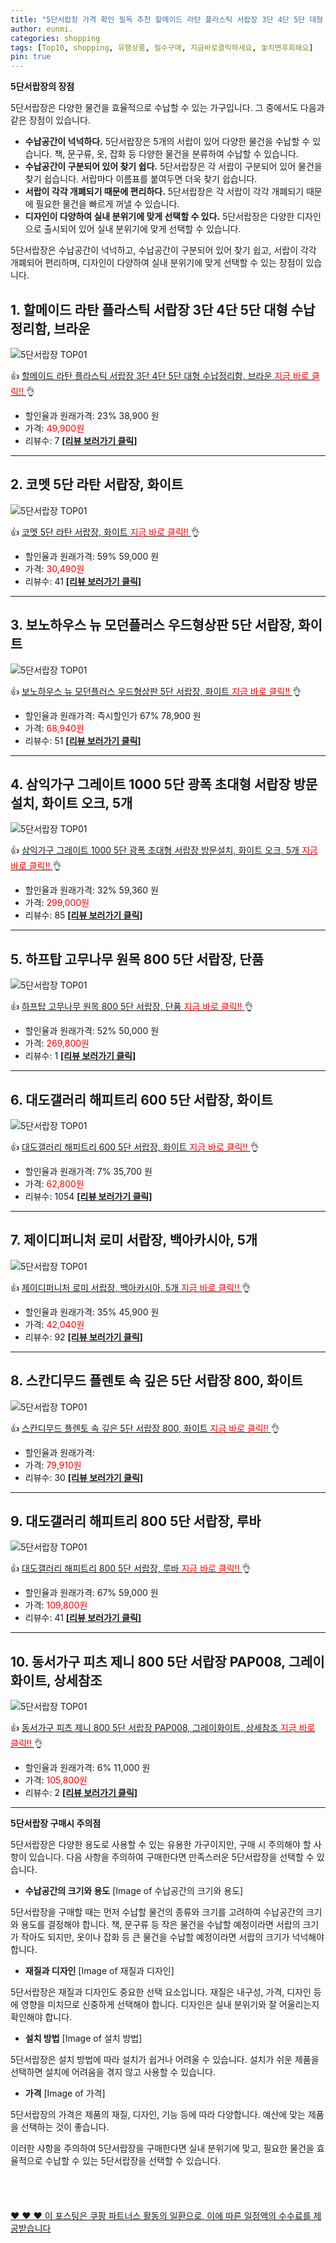 ```yaml
---
title: "5단서랍장 가격 확인 필독 추천 할메이드 라탄 플라스틱 서랍장 3단 4단 5단 대형 수납정리함, 브라운 비교 장점 구매가이드"
author: eunmi.
categories: shopping
tags: [Top10, shopping, 유행상품, 필수구매, 지금바로클릭하세요, 놓치면후회해요]
pin: true
---
```

**5단서랍장의 장점**

5단서랍장은 다양한 물건을 효율적으로 수납할 수 있는 가구입니다. 그 중에서도 다음과 같은 장점이 있습니다.

* **수납공간이 넉넉하다.** 5단서랍장은 5개의 서랍이 있어 다양한 물건을 수납할 수 있습니다. 책, 문구류, 옷, 잡화 등 다양한 물건을 분류하여 수납할 수 있습니다.
* **수납공간이 구분되어 있어 찾기 쉽다.** 5단서랍장은 각 서랍이 구분되어 있어 물건을 찾기 쉽습니다. 서랍마다 이름표를 붙여두면 더욱 찾기 쉽습니다.
* **서랍이 각각 개폐되기 때문에 편리하다.** 5단서랍장은 각 서랍이 각각 개폐되기 때문에 필요한 물건을 빠르게 꺼낼 수 있습니다.
* **디자인이 다양하여 실내 분위기에 맞게 선택할 수 있다.** 5단서랍장은 다양한 디자인으로 출시되어 있어 실내 분위기에 맞게 선택할 수 있습니다.

5단서랍장은 수납공간이 넉넉하고, 수납공간이 구분되어 있어 찾기 쉽고, 서랍이 각각 개폐되어 편리하며, 디자인이 다양하여 실내 분위기에 맞게 선택할 수 있는 장점이 있습니다.

   

## 1. 할메이드 라탄 플라스틱 서랍장 3단 4단 5단 대형 수납정리함, 브라운

![5단서랍장 TOP01](https://thumbnail8.coupangcdn.com/thumbnails/remote/230x230ex/image/vendor_inventory/0807/2108d665fe504bfd9d3305e8e63d273e0feff472ca5a3aa2c93f776c852b.png)


👍 [할메이드 라탄 플라스틱 서랍장 3단 4단 5단 대형 수납정리함, 브라운 <font color=red> 지금 바로 클릭!! </font> ](https://link.coupang.com/re/AFFSDP?lptag=AF3617701&subid=GithubCoopas&pageKey=1095936134&traceid=V0-153&itemId=2053554040&vendorItemId=70052857973) 👌 


- 할인율과 원래가격: 23%  38,900   원
- 가격: <span style='color:red'>49,900원</span>
- 리뷰수: 7  [**[리뷰 보러가기 클릭]**](https://link.coupang.com/re/AFFSDP?lptag=AF3617701&subid=GithubCoopas&pageKey=1095936134&traceid=V0-153&itemId=2053554040&vendorItemId=70052857973)

---


   

## 2. 코멧 5단 라탄 서랍장, 화이트

![5단서랍장 TOP01](https://thumbnail10.coupangcdn.com/thumbnails/remote/230x230ex/image/retail/images/1140390996678609-6b3207f3-e8c8-4aea-8860-0b996f1c9409.jpg)


👍 [코멧 5단 라탄 서랍장, 화이트 <font color=red> 지금 바로 클릭!! </font> ](https://link.coupang.com/re/AFFSDP?lptag=AF3617701&subid=GithubCoopas&pageKey=2374667819&traceid=V0-153&itemId=4136523948&vendorItemId=72120436423) 👌 


- 할인율과 원래가격: 59%  59,000   원
- 가격: <span style='color:red'>30,490원</span>
- 리뷰수: 41  [**[리뷰 보러가기 클릭]**](https://link.coupang.com/re/AFFSDP?lptag=AF3617701&subid=GithubCoopas&pageKey=2374667819&traceid=V0-153&itemId=4136523948&vendorItemId=72120436423)

---


   

## 3. 보노하우스 뉴 모던플러스 우드형상판 5단 서랍장, 화이트

![5단서랍장 TOP01](https://thumbnail7.coupangcdn.com/thumbnails/remote/230x230ex/image/retail/images/8932384571532292-fd82a7a7-539e-4284-9ee2-f99a6d529331.jpg)


👍 [보노하우스 뉴 모던플러스 우드형상판 5단 서랍장, 화이트 <font color=red> 지금 바로 클릭!! </font> ](https://link.coupang.com/re/AFFSDP?lptag=AF3617701&subid=GithubCoopas&pageKey=7614523&traceid=V0-153&itemId=33307922&vendorItemId=3023665697) 👌 


- 할인율과 원래가격: 즉시할인가 67%  78,900   원
- 가격: <span style='color:red'>68,940원</span>
- 리뷰수: 51  [**[리뷰 보러가기 클릭]**](https://link.coupang.com/re/AFFSDP?lptag=AF3617701&subid=GithubCoopas&pageKey=7614523&traceid=V0-153&itemId=33307922&vendorItemId=3023665697)

---


   

## 4. 삼익가구 그레이트 1000 5단 광폭 초대형 서랍장 방문설치, 화이트 오크, 5개

![5단서랍장 TOP01](https://thumbnail7.coupangcdn.com/thumbnails/remote/230x230ex/image/rs_quotation_api/eg98hcsl/3200ffe52414439b8a22cd88d9b7d515.jpg)


👍 [삼익가구 그레이트 1000 5단 광폭 초대형 서랍장 방문설치, 화이트 오크, 5개 <font color=red> 지금 바로 클릭!! </font> ](https://link.coupang.com/re/AFFSDP?lptag=AF3617701&subid=GithubCoopas&pageKey=6713157067&traceid=V0-153&itemId=15592292379&vendorItemId=82811172364) 👌 


- 할인율과 원래가격: 32%  59,360   원
- 가격: <span style='color:red'>299,000원</span>
- 리뷰수: 85  [**[리뷰 보러가기 클릭]**](https://link.coupang.com/re/AFFSDP?lptag=AF3617701&subid=GithubCoopas&pageKey=6713157067&traceid=V0-153&itemId=15592292379&vendorItemId=82811172364)

---


   

## 5. 하프탑 고무나무 원목 800 5단 서랍장, 단품

![5단서랍장 TOP01](https://thumbnail10.coupangcdn.com/thumbnails/remote/230x230ex/image/vendor_inventory/1996/b2e82b4dca9a3e9982137ffbdbfa5dc1c806fc108fc98125811e2014d058.jpg)


👍 [하프탑 고무나무 원목 800 5단 서랍장, 단품 <font color=red> 지금 바로 클릭!! </font> ](https://link.coupang.com/re/AFFSDP?lptag=AF3617701&subid=GithubCoopas&pageKey=1392122805&traceid=V0-153&itemId=2427549912&vendorItemId=78232695669) 👌 


- 할인율과 원래가격: 52%  50,000   원
- 가격: <span style='color:red'>269,800원</span>
- 리뷰수: 1  [**[리뷰 보러가기 클릭]**](https://link.coupang.com/re/AFFSDP?lptag=AF3617701&subid=GithubCoopas&pageKey=1392122805&traceid=V0-153&itemId=2427549912&vendorItemId=78232695669)

---


   

## 6. 대도갤러리 해피트리 600 5단 서랍장, 화이트

![5단서랍장 TOP01](https://thumbnail8.coupangcdn.com/thumbnails/remote/230x230ex/image/vendor_inventory/ca5d/05c0e12ccd9d271f1bbfbb0719b1f07707164a3bda3cb2d87364ef39b74b.jpg)


👍 [대도갤러리 해피트리 600 5단 서랍장, 화이트 <font color=red> 지금 바로 클릭!! </font> ](https://link.coupang.com/re/AFFSDP?lptag=AF3617701&subid=GithubCoopas&pageKey=53470419&traceid=V0-153&itemId=187633991&vendorItemId=70228056413) 👌 


- 할인율과 원래가격: 7%  35,700   원
- 가격: <span style='color:red'>62,800원</span>
- 리뷰수: 1054  [**[리뷰 보러가기 클릭]**](https://link.coupang.com/re/AFFSDP?lptag=AF3617701&subid=GithubCoopas&pageKey=53470419&traceid=V0-153&itemId=187633991&vendorItemId=70228056413)

---


   

## 7. 제이디퍼니처 로미 서랍장, 백아카시아, 5개

![5단서랍장 TOP01](https://thumbnail9.coupangcdn.com/thumbnails/remote/230x230ex/image/retail/images/2017/06/12/18/4/476063c7-3fe6-459b-a99d-d8961e2aea9c.jpeg)


👍 [제이디퍼니처 로미 서랍장, 백아카시아, 5개 <font color=red> 지금 바로 클릭!! </font> ](https://link.coupang.com/re/AFFSDP?lptag=AF3617701&subid=GithubCoopas&pageKey=24070995&traceid=V0-153&itemId=93723584&vendorItemId=3165658374) 👌 


- 할인율과 원래가격: 35%  45,900   원
- 가격: <span style='color:red'>42,040원</span>
- 리뷰수: 92  [**[리뷰 보러가기 클릭]**](https://link.coupang.com/re/AFFSDP?lptag=AF3617701&subid=GithubCoopas&pageKey=24070995&traceid=V0-153&itemId=93723584&vendorItemId=3165658374)

---


   

## 8. 스칸디무드 플렌토 속 깊은 5단 서랍장 800, 화이트

![5단서랍장 TOP01](https://thumbnail7.coupangcdn.com/thumbnails/remote/230x230ex/image/vendor_inventory/7f08/2461fd379a6db25adaa42dcbde881b9301cb368500a1a4d9b642b76219a0.jpg)


👍 [스칸디무드 플렌토 속 깊은 5단 서랍장 800, 화이트 <font color=red> 지금 바로 클릭!! </font> ](https://link.coupang.com/re/AFFSDP?lptag=AF3617701&subid=GithubCoopas&pageKey=6145152238&traceid=V0-153&itemId=11819807744&vendorItemId=79093293383) 👌 


- 할인율과 원래가격: 
- 가격: <span style='color:red'>79,910원</span>
- 리뷰수: 30  [**[리뷰 보러가기 클릭]**](https://link.coupang.com/re/AFFSDP?lptag=AF3617701&subid=GithubCoopas&pageKey=6145152238&traceid=V0-153&itemId=11819807744&vendorItemId=79093293383)

---


   

## 9. 대도갤러리 해피트리 800 5단 서랍장, 루바

![5단서랍장 TOP01](https://thumbnail7.coupangcdn.com/thumbnails/remote/230x230ex/image/vendor_inventory/8da9/d8b7234178df9c79e691a12fff0dab63b774e5f44d4afb724150e5782035.jpg)


👍 [대도갤러리 해피트리 800 5단 서랍장, 루바 <font color=red> 지금 바로 클릭!! </font> ](https://link.coupang.com/re/AFFSDP?lptag=AF3617701&subid=GithubCoopas&pageKey=1235849744&traceid=V0-153&itemId=2230457642&vendorItemId=70228056343) 👌 


- 할인율과 원래가격: 67%  59,000   원
- 가격: <span style='color:red'>109,800원</span>
- 리뷰수: 41  [**[리뷰 보러가기 클릭]**](https://link.coupang.com/re/AFFSDP?lptag=AF3617701&subid=GithubCoopas&pageKey=1235849744&traceid=V0-153&itemId=2230457642&vendorItemId=70228056343)

---


   

## 10. 동서가구 피츠 제니 800 5단 서랍장 PAP008, 그레이화이트, 상세참조

![5단서랍장 TOP01](https://thumbnail10.coupangcdn.com/thumbnails/remote/230x230ex/image/vendor_inventory/1bc2/ccb86a31d6b086ef09c2a78a401d37ce5e14fb1b09731fbd2572b989994e.jpg)


👍 [동서가구 피츠 제니 800 5단 서랍장 PAP008, 그레이화이트, 상세참조 <font color=red> 지금 바로 클릭!! </font> ](https://link.coupang.com/re/AFFSDP?lptag=AF3617701&subid=GithubCoopas&pageKey=6859645230&traceid=V0-153&itemId=16371997737&vendorItemId=83563508211) 👌 


- 할인율과 원래가격: 6%  11,000   원
- 가격: <span style='color:red'>105,800원</span>
- 리뷰수: 2  [**[리뷰 보러가기 클릭]**](https://link.coupang.com/re/AFFSDP?lptag=AF3617701&subid=GithubCoopas&pageKey=6859645230&traceid=V0-153&itemId=16371997737&vendorItemId=83563508211)

---
**5단서랍장 구매시 주의점**

5단서랍장은 다양한 용도로 사용할 수 있는 유용한 가구이지만, 구매 시 주의해야 할 사항이 있습니다. 다음 사항을 주의하여 구매한다면 만족스러운 5단서랍장을 선택할 수 있습니다.

* **수납공간의 크기와 용도**
[Image of 수납공간의 크기와 용도]

5단서랍장을 구매할 때는 먼저 수납할 물건의 종류와 크기를 고려하여 수납공간의 크기와 용도를 결정해야 합니다. 책, 문구류 등 작은 물건을 수납할 예정이라면 서랍의 크기가 작아도 되지만, 옷이나 잡화 등 큰 물건을 수납할 예정이라면 서랍의 크기가 넉넉해야 합니다.

* **재질과 디자인**
[Image of 재질과 디자인]

5단서랍장은 재질과 디자인도 중요한 선택 요소입니다. 재질은 내구성, 가격, 디자인 등에 영향을 미치므로 신중하게 선택해야 합니다. 디자인은 실내 분위기와 잘 어울리는지 확인해야 합니다.

* **설치 방법**
[Image of 설치 방법]

5단서랍장은 설치 방법에 따라 설치가 쉽거나 어려울 수 있습니다. 설치가 쉬운 제품을 선택하면 설치에 어려움을 겪지 않고 사용할 수 있습니다.

* **가격**
[Image of 가격]

5단서랍장의 가격은 제품의 재질, 디자인, 기능 등에 따라 다양합니다. 예산에 맞는 제품을 선택하는 것이 좋습니다.

이러한 사항을 주의하여 5단서랍장을 구매한다면 실내 분위기에 맞고, 필요한 물건을 효율적으로 수납할 수 있는 5단서랍장을 선택할 수 있습니다.<br><br><br><br><br> [ ❤ ❤ ❤ 이 포스팅은 쿠팡 파트너스 활동의 일환으로, 이에 따른 일정액의 수수료를 제공받습니다](https://link.coupang.com/a/bcEFyh)